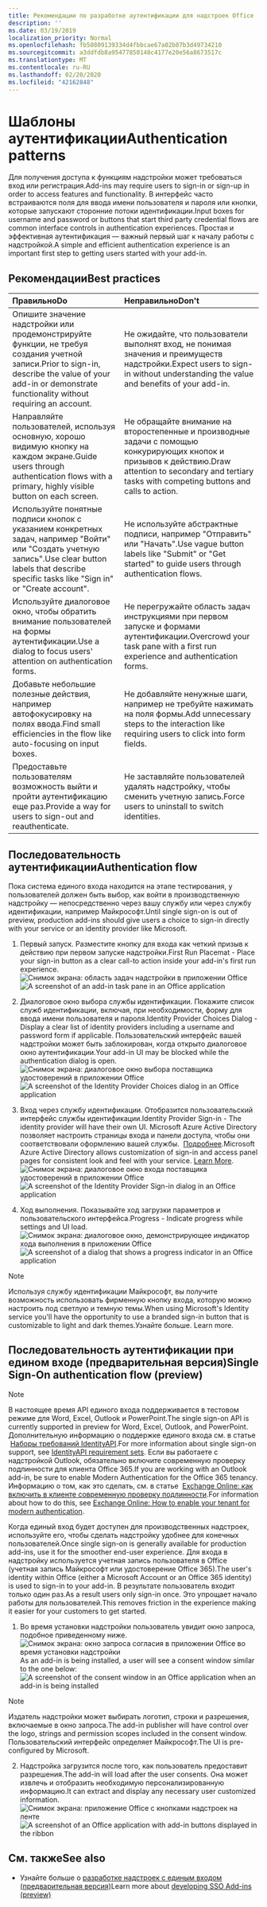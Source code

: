 ```yaml
---
title: Рекомендации по разработке аутентификации для надстроек Office
description: ''
ms.date: 03/19/2019
localization_priority: Normal
ms.openlocfilehash: fb50809139334d4fbbcae67a02b07b3d49734210
ms.sourcegitcommit: a3ddfdb8a95477850148c4177e20e56a8673517c
ms.translationtype: MT
ms.contentlocale: ru-RU
ms.lasthandoff: 02/20/2020
ms.locfileid: "42162848"
---
```

# <a name="authentication-patterns"></a><span data-ttu-id="cd7f2-102">Шаблоны аутентификации</span><span class="sxs-lookup"><span data-stu-id="cd7f2-102">Authentication patterns</span></span>

<span data-ttu-id="cd7f2-103">Для получения доступа к функциям надстройки может требоваться вход или регистрация.</span><span class="sxs-lookup"><span data-stu-id="cd7f2-103">Add-ins may require users to sign-in or sign-up in order to access features and functionality.</span></span> <span data-ttu-id="cd7f2-104">В интерфейс часто встраиваются поля для ввода имени пользователя и пароля или кнопки, которые запускают сторонние потоки идентификации.</span><span class="sxs-lookup"><span data-stu-id="cd7f2-104">Input boxes for username and password or buttons that start third party credential flows are common interface controls in authentication experiences.</span></span> <span data-ttu-id="cd7f2-105">Простая и эффективная аутентификация — важный первый шаг к началу работы с надстройкой.</span><span class="sxs-lookup"><span data-stu-id="cd7f2-105">A simple and efficient authentication experience is an important first step to getting users started with your add-in.</span></span>

## <a name="best-practices"></a><span data-ttu-id="cd7f2-106">Рекомендации</span><span class="sxs-lookup"><span data-stu-id="cd7f2-106">Best practices</span></span>

|<span data-ttu-id="cd7f2-107">Правильно</span><span class="sxs-lookup"><span data-stu-id="cd7f2-107">Do</span></span>|<span data-ttu-id="cd7f2-108">Неправильно</span><span class="sxs-lookup"><span data-stu-id="cd7f2-108">Don't</span></span>|
|:----|:----|
|<span data-ttu-id="cd7f2-109">Опишите значение надстройки или продемонстрируйте функции, не требуя создания учетной записи.</span><span class="sxs-lookup"><span data-stu-id="cd7f2-109">Prior to sign-in, describe the value of your add-in or demonstrate functionality without requiring an account.</span></span> |<span data-ttu-id="cd7f2-110">Не ожидайте, что пользователи выполнят вход, не понимая значения и преимуществ надстройки.</span><span class="sxs-lookup"><span data-stu-id="cd7f2-110">Expect users to sign-in without understanding the value and benefits of your add-in.</span></span>|
|<span data-ttu-id="cd7f2-111">Направляйте пользователей, используя основную, хорошо видимую кнопку на каждом экране.</span><span class="sxs-lookup"><span data-stu-id="cd7f2-111">Guide users through authentication flows with a primary, highly visible button on each screen.</span></span> |<span data-ttu-id="cd7f2-112">Не обращайте внимание на второстепенные и производные задачи с помощью конкурирующих кнопок и призывов к действию.</span><span class="sxs-lookup"><span data-stu-id="cd7f2-112">Draw attention to secondary and tertiary tasks with competing buttons and calls to action.</span></span>|
|<span data-ttu-id="cd7f2-113">Используйте понятные подписи кнопок с указанием конкретных задач, например "Войти" или "Создать учетную запись".</span><span class="sxs-lookup"><span data-stu-id="cd7f2-113">Use clear button labels that describe specific tasks like "Sign in" or "Create account".</span></span>   |<span data-ttu-id="cd7f2-114">Не используйте абстрактные подписи, например "Отправить" или "Начать".</span><span class="sxs-lookup"><span data-stu-id="cd7f2-114">Use vague button labels like "Submit" or "Get started" to guide users through authentication flows.</span></span>|
|<span data-ttu-id="cd7f2-115">Используйте диалоговое окно, чтобы обратить внимание пользователей на формы аутентификации.</span><span class="sxs-lookup"><span data-stu-id="cd7f2-115">Use a dialog to focus users' attention on authentication forms.</span></span>    |<span data-ttu-id="cd7f2-116">Не перегружайте область задач инструкциями при первом запуске и формами аутентификации.</span><span class="sxs-lookup"><span data-stu-id="cd7f2-116">Overcrowd your task pane with a first run experience and authentication forms.</span></span>|
|<span data-ttu-id="cd7f2-117">Добавьте небольшие полезные действия, например автофокусировку на полях ввода.</span><span class="sxs-lookup"><span data-stu-id="cd7f2-117">Find small efficiencies in the flow like auto-focusing on input boxes.</span></span> |<span data-ttu-id="cd7f2-118">Не добавляйте ненужные шаги, например не требуйте нажимать на поля формы.</span><span class="sxs-lookup"><span data-stu-id="cd7f2-118">Add unnecessary steps to the interaction like requiring users to click into form fields.</span></span>|
|<span data-ttu-id="cd7f2-119">Предоставьте пользователям возможность выйти и пройти аутентификацию еще раз.</span><span class="sxs-lookup"><span data-stu-id="cd7f2-119">Provide a way for users to sign-out and reauthenticate.</span></span>    |<span data-ttu-id="cd7f2-120">Не заставляйте пользователей удалять надстройку, чтобы сменить учетную запись.</span><span class="sxs-lookup"><span data-stu-id="cd7f2-120">Force users to uninstall to switch identities.</span></span>|

## <a name="authentication-flow"></a><span data-ttu-id="cd7f2-121">Последовательность аутентификации</span><span class="sxs-lookup"><span data-stu-id="cd7f2-121">Authentication flow</span></span>

<span data-ttu-id="cd7f2-122">Пока система единого входа находится на этапе тестирования, у пользователей должен быть выбор, как войти в производственную надстройку — непосредственно через вашу службу или через службу идентификации, например Майкрософт.</span><span class="sxs-lookup"><span data-stu-id="cd7f2-122">Until single sign-on is out of preview, production add-ins should give users a choice to sign-in directly with your service or an identity provider like Microsoft.</span></span>

1. <span data-ttu-id="cd7f2-123">Первый запуск. Разместите кнопку для входа как четкий призыв к действию при первом запуске надстройки.</span><span class="sxs-lookup"><span data-stu-id="cd7f2-123">First Run Placemat - Place your sign-in button as a clear call-to action inside your add-in's first run experience.</span></span>
<span data-ttu-id="cd7f2-124">![Снимок экрана: область задач надстройки в приложении Office](../images/add-in-fre-value-placemat.png)</span><span class="sxs-lookup"><span data-stu-id="cd7f2-124">![A screenshot of an add-in task pane in an Office application](../images/add-in-fre-value-placemat.png)</span></span>

2. <span data-ttu-id="cd7f2-125">Диалоговое окно выбора службы идентификации. Покажите список служб идентификации, включая, при необходимости, форму для ввода имени пользователя и пароля.</span><span class="sxs-lookup"><span data-stu-id="cd7f2-125">Identity Provider Choices Dialog - Display a clear list of identity providers including a username and password form if applicable.</span></span> <span data-ttu-id="cd7f2-126">Пользовательский интерфейс вашей надстройки может быть заблокирован, когда открыто диалоговое окно аутентификации.</span><span class="sxs-lookup"><span data-stu-id="cd7f2-126">Your add-in UI may be blocked while the authentication dialog is open.</span></span>
<span data-ttu-id="cd7f2-127">![Снимок экрана: диалоговое окно выбора поставщика удостоверений в приложении Office](../images/add-in-auth-choices-dialog.png)</span><span class="sxs-lookup"><span data-stu-id="cd7f2-127">![A screenshot of the Identity Provider Choices dialog in an Office application](../images/add-in-auth-choices-dialog.png)</span></span>



3. <span data-ttu-id="cd7f2-128">Вход через службу идентификации. Отобразится пользовательский интерфейс службы идентификации.</span><span class="sxs-lookup"><span data-stu-id="cd7f2-128">Identity Provider Sign-in - The identity provider will have their own UI.</span></span> <span data-ttu-id="cd7f2-129">Microsoft Azure Active Directory позволяет настроить страницы входа и панели доступа, чтобы они соответствовали оформлению вашей службы.  [Подробнее](/azure/active-directory/fundamentals/customize-branding).</span><span class="sxs-lookup"><span data-stu-id="cd7f2-129">Microsoft Azure Active Directory allows customization of sign-in and access panel pages for consistent look and feel with your service. [Learn More](/azure/active-directory/fundamentals/customize-branding).</span></span>
<span data-ttu-id="cd7f2-130">![Снимок экрана: диалоговое окно входа поставщика удостоверений в приложении Office](../images/add-in-auth-identity-sign-in.png)</span><span class="sxs-lookup"><span data-stu-id="cd7f2-130">![A screenshot of the Identity Provider Sign-in dialog in an Office application](../images/add-in-auth-identity-sign-in.png)</span></span>

4. <span data-ttu-id="cd7f2-131">Ход выполнения. Показывайте ход загрузки параметров и пользовательского интерфейса.</span><span class="sxs-lookup"><span data-stu-id="cd7f2-131">Progress - Indicate progress while settings and UI load.</span></span>
<span data-ttu-id="cd7f2-132">![Снимок экрана: диалоговое окно, демонстрирующее индикатор хода выполнения в приложении Office](../images/add-in-auth-modal-interstitial.png)</span><span class="sxs-lookup"><span data-stu-id="cd7f2-132">![A screenshot of a dialog that shows a progress indicator in an Office application](../images/add-in-auth-modal-interstitial.png)</span></span>

> [!NOTE] 
> <span data-ttu-id="cd7f2-133">Используя службу идентификации Майкрософт, вы получите возможность использовать фирменную кнопку входа, которую можно настроить под светлую и темную темы.</span><span class="sxs-lookup"><span data-stu-id="cd7f2-133">When using Microsoft's Identity service you'll have the opportunity to use a branded sign-in button that is customizable to light and dark themes.</span></span><span data-ttu-id="cd7f2-134">Узнайте больше.</span><span class="sxs-lookup"><span data-stu-id="cd7f2-134"> Learn more.</span></span>

## <a name="single-sign-on-authentication-flow-preview"></a><span data-ttu-id="cd7f2-135">Последовательность аутентификации при едином входе (предварительная версия)</span><span class="sxs-lookup"><span data-stu-id="cd7f2-135">Single Sign-On authentication flow (preview)</span></span>

> [!NOTE]
> <span data-ttu-id="cd7f2-136">В настоящее время API единого входа поддерживается в тестовом режиме для Word, Excel, Outlook и PowerPoint.</span><span class="sxs-lookup"><span data-stu-id="cd7f2-136">The single sign-on API is currently supported in preview for Word, Excel, Outlook, and PowerPoint.</span></span> <span data-ttu-id="cd7f2-137">Дополнительную информацию о поддержке единого входа см. в статье  [Наборы требований IdentityAPI](../reference/requirement-sets/identity-api-requirement-sets.md).</span><span class="sxs-lookup"><span data-stu-id="cd7f2-137">For more information about single sign-on support, see [IdentityAPI requirement sets](../reference/requirement-sets/identity-api-requirement-sets.md).</span></span> <span data-ttu-id="cd7f2-138">Если вы работаете с надстройкой Outlook, обязательно включите современную проверку подлинности для клиента Office 365.</span><span class="sxs-lookup"><span data-stu-id="cd7f2-138">If you are working with an Outlook add-in, be sure to enable Modern Authentication for the Office 365 tenancy.</span></span> <span data-ttu-id="cd7f2-139">Информацию о том, как это сделать, см. в статье  [Exchange Online: как включить в клиенте современную проверку подлинности](https://social.technet.microsoft.com/wiki/contents/articles/32711.exchange-online-how-to-enable-your-tenant-for-modern-authentication.aspx).</span><span class="sxs-lookup"><span data-stu-id="cd7f2-139">For information about how to do this, see [Exchange Online: How to enable your tenant for modern authentication](https://social.technet.microsoft.com/wiki/contents/articles/32711.exchange-online-how-to-enable-your-tenant-for-modern-authentication.aspx).</span></span>

<span data-ttu-id="cd7f2-140">Когда единый вход будет доступен для производственных надстроек, используйте его, чтобы сделать надстройку удобнее для конечных пользователей.</span><span class="sxs-lookup"><span data-stu-id="cd7f2-140">Once single sign-on is generally available for production add-ins, use it for the smoother end-user experience.</span></span> <span data-ttu-id="cd7f2-141">Для входа в надстройку используется учетная запись пользователя в Office (учетная запись Майкрософт или удостоверение Office 365).</span><span class="sxs-lookup"><span data-stu-id="cd7f2-141">The user's identity within Office (either a Microsoft Account or an Office 365 identity) is used to sign-in to your add-in.</span></span> <span data-ttu-id="cd7f2-142">В результате пользователь входит только один раз.</span><span class="sxs-lookup"><span data-stu-id="cd7f2-142">As a result users only sign-in once.</span></span> <span data-ttu-id="cd7f2-143">Это упрощает начало работы для пользователей.</span><span class="sxs-lookup"><span data-stu-id="cd7f2-143">This removes friction in the experience making it easier for your customers to get started.</span></span>

1. <span data-ttu-id="cd7f2-144">Во время установки надстройки пользователь увидит окно запроса, подобное приведенному ниже. ![Снимок экрана: окно запроса согласия в приложении Office во время установки надстройки](../images/add-in-auth-SSO-consent-dialog.png)</span><span class="sxs-lookup"><span data-stu-id="cd7f2-144">As an add-in is being installed, a user will see a consent window similar to the one below: ![A screenshot of the consent window in an Office application when an add-in is being installed](../images/add-in-auth-SSO-consent-dialog.png)</span></span>
> [!NOTE]
> <span data-ttu-id="cd7f2-145">Издатель надстройки может выбирать логотип, строки и разрешения, включаемые в окно запроса.</span><span class="sxs-lookup"><span data-stu-id="cd7f2-145">The add-in publisher will have control over the logo, strings and permission scopes included in the consent window.</span></span> <span data-ttu-id="cd7f2-146">Пользовательский интерфейс определяет Майкрософт.</span><span class="sxs-lookup"><span data-stu-id="cd7f2-146">The UI is pre-configured by Microsoft.</span></span>

2. <span data-ttu-id="cd7f2-147">Надстройка загрузится после того, как пользователь предоставит разрешения.</span><span class="sxs-lookup"><span data-stu-id="cd7f2-147">The add-in will load after the user consents.</span></span> <span data-ttu-id="cd7f2-148">Она может извлечь и отобразить необходимую персонализированную информацию.</span><span class="sxs-lookup"><span data-stu-id="cd7f2-148">It can extract and display any necessary user customized information.</span></span>
<span data-ttu-id="cd7f2-149">![Снимок экрана: приложение Office с кнопками надстроек на ленте](../images/add-in-ribbon.png)</span><span class="sxs-lookup"><span data-stu-id="cd7f2-149">![A screenshot of an Office application with add-in buttons displayed in the ribbon](../images/add-in-ribbon.png)</span></span>

## <a name="see-also"></a><span data-ttu-id="cd7f2-150">См. также</span><span class="sxs-lookup"><span data-stu-id="cd7f2-150">See also</span></span>

- <span data-ttu-id="cd7f2-151">Узнайте больше о [разработке надстроек с единым входом (предварительная версия)](../develop/sso-in-office-add-ins.md)</span><span class="sxs-lookup"><span data-stu-id="cd7f2-151">Learn more about [developing SSO Add-ins (preview)](../develop/sso-in-office-add-ins.md)</span></span>
